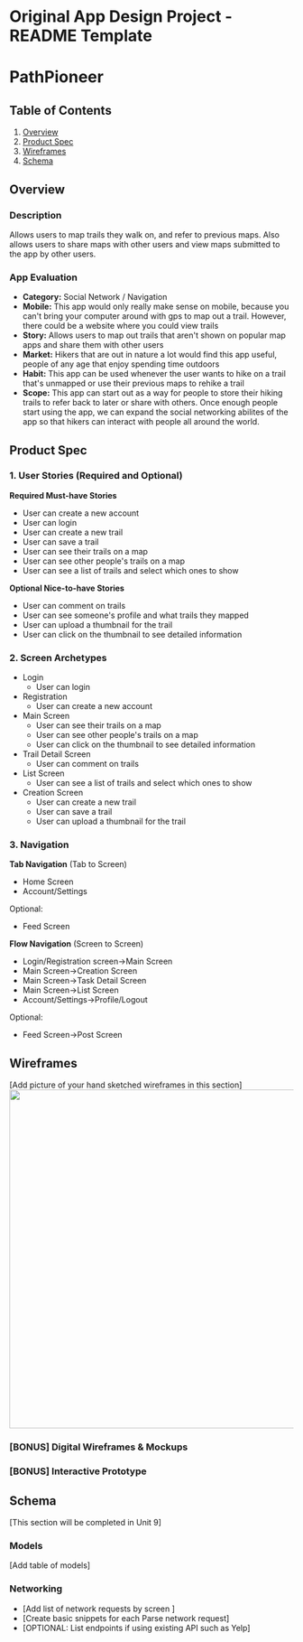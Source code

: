 Original App Design Project - README Template
===

# PathPioneer

## Table of Contents
1. [Overview](#Overview)
1. [Product Spec](#Product-Spec)
1. [Wireframes](#Wireframes)
2. [Schema](#Schema)

## Overview
### Description
Allows users to map trails they walk on, and refer to previous maps. Also allows users to share maps with other users and view maps submitted to the app by other users. 

### App Evaluation
- **Category:** Social Network / Navigation
- **Mobile:** This app would only really make sense on mobile, because you can't bring your computer around with gps to map out a trail. However, there could be a website where you could view trails
- **Story:** Allows users to map out trails that aren't shown on popular map apps and share them with other users
- **Market:** Hikers that are out in nature a lot would find this app useful, people of any age that enjoy spending time outdoors
- **Habit:** This app can be used whenever the user wants to hike on a trail that's unmapped or use their previous maps to rehike a trail
- **Scope:** This app can start out as a way for people to store their hiking trails to refer back to later or share with others. Once enough people start using the app, we can expand the social networking abilites of the app so that hikers can interact with people all around the world.

## Product Spec

### 1. User Stories (Required and Optional)

**Required Must-have Stories**

* User can create a new account
* User can login
* User can create a new trail
* User can save a trail
* User can see their trails on a map
* User can see other people's trails on a map
* User can see a list of trails and select which ones to show

**Optional Nice-to-have Stories**

* User can comment on trails
* User can see someone's profile and what trails they mapped
* User can upload a thumbnail for the trail
* User can click on the thumbnail to see detailed information

### 2. Screen Archetypes

* Login
   * User can login
* Registration
   * User can create a new account
* Main Screen
    * User can see their trails on a map
    * User can see other people's trails on a map
    * User can click on the thumbnail to see detailed information
* Trail Detail Screen
    * User can comment on trails
* List Screen
    * User can see a list of trails and select which ones to show
* Creation Screen
    * User can create a new trail
    * User can save a trail
    * User can upload a thumbnail for the trail

### 3. Navigation

**Tab Navigation** (Tab to Screen)

* Home Screen
* Account/Settings

Optional:
* Feed Screen

**Flow Navigation** (Screen to Screen)

* Login/Registration screen->Main Screen
* Main Screen->Creation Screen
* Main Screen->Task Detail Screen
* Main Screen->List Screen
* Account/Settings->Profile/Logout

Optional:
* Feed Screen->Post Screen

## Wireframes
[Add picture of your hand sketched wireframes in this section]
<img src="https://i.imgur.com/5C6OuOg.png" width=600>

### [BONUS] Digital Wireframes & Mockups

### [BONUS] Interactive Prototype

## Schema 
[This section will be completed in Unit 9]
### Models
[Add table of models]
### Networking
- [Add list of network requests by screen ]
- [Create basic snippets for each Parse network request]
- [OPTIONAL: List endpoints if using existing API such as Yelp]
